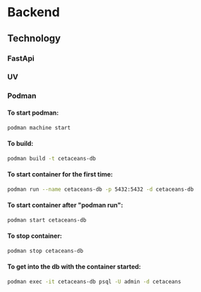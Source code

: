 # Backend

## Technology

### FastApi

### UV

### Podman
    


#### To start podman: 
```bash 
podman machine start 
```

#### To build: 
```bash 
podman build -t cetaceans-db 
```

#### To start container for the first time: 
```bash 
podman run --name cetaceans-db -p 5432:5432 -d cetaceans-db 
```

#### To start container after "podman run": 
```bash 
podman start cetaceans-db 
```

#### To stop container: 
```bash 
podman stop cetaceans-db 
```

#### To get into the db with the container started: 
```bash 
podman exec -it cetaceans-db psql -U admin -d cetaceans 
```

